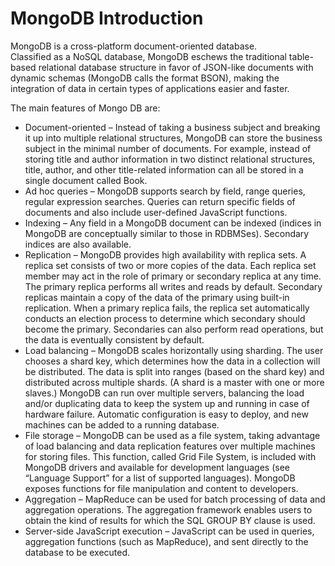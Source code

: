 # MongoDB Introduction

MongoDB is a cross-platform document-oriented database.  
Classified as a NoSQL database, MongoDB eschews the traditional table-based relational database structure in favor of JSON-like documents with dynamic schemas \(MongoDB calls the format BSON\), making the integration of data in certain types of applications easier and faster.

The main features of Mongo DB are:

* Document-oriented – Instead of taking a business subject and breaking it up into multiple relational structures, MongoDB can store the business subject in the minimal number of documents. For example, instead of storing title and author information in two distinct relational structures, title, author, and other title-related information can all be stored in a single document called Book.
* Ad hoc queries – MongoDB supports search by field, range queries, regular expression searches. Queries can return specific fields of documents and also include user-defined JavaScript functions.
* Indexing – Any field in a MongoDB document can be indexed \(indices in MongoDB are conceptually similar to those in RDBMSes\). Secondary indices are also available.
* Replication – MongoDB provides high availability with replica sets. A replica set consists of two or more copies of the data. Each replica set member may act in the role of primary or secondary replica at any time. The primary replica performs all writes and reads by default. Secondary replicas maintain a copy of the data of the primary using built-in replication. When a primary replica fails, the replica set automatically conducts an election process to determine which secondary should become the primary. Secondaries can also perform read operations, but the data is eventually consistent by default.
* Load balancing – MongoDB scales horizontally using sharding. The user chooses a shard key, which determines how the data in a collection will be distributed. The data is split into ranges \(based on the shard key\) and distributed across multiple shards. \(A shard is a master with one or more slaves.\) MongoDB can run over multiple servers, balancing the load and/or duplicating data to keep the system up and running in case of hardware failure. Automatic configuration is easy to deploy, and new machines can be added to a running database.
* File storage – MongoDB can be used as a file system, taking advantage of load balancing and data replication features over multiple machines for storing files. This function, called Grid File System, is included with MongoDB drivers and available for development languages \(see “Language Support” for a list of supported languages\). MongoDB exposes functions for file manipulation and content to developers.
* Aggregation – MapReduce can be used for batch processing of data and aggregation operations. The aggregation framework enables users to obtain the kind of results for which the SQL GROUP BY clause is used.
* Server-side JavaScript execution – JavaScript can be used in queries, aggregation functions \(such as MapReduce\), and sent directly to the database to be executed.

